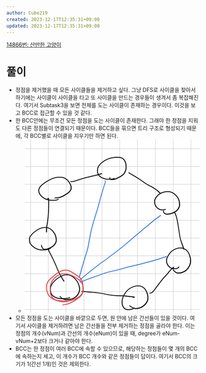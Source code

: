 ```yaml
---
author: Cube219
created: 2023-12-17T12:35:31+09:00
updated: 2023-12-17T12:35:31+09:00
---
```


[14866번: 산만한 고양이](https://www.acmicpc.net/problem/14866)

# 풀이

* 정점을 제거했을 때 모든 사이클들을 제거하고 싶다. 그냥 DFS로 사이클을 찾아서 하기에는 사이클이 사이클을 타고 또 사이클을 만드는 경우들이 생겨서 좀 복잡해진다. 여기서 Subtask3을 보면 전체를 도는 사이클이 존재하는 경우이다. 이것을 보고 BCC로 접근할 수 있을 것 같다.
* 한 BCC안에는 무조건 모든 정점을 도는 사이클이 존재한다. 그래야 한 정점을 지워도 다른 정점들이 연결되기 때문이다. BCC들을 묶으면 트리 구조로 형성되기 때문에, 각 BCC별로 사이클을 지우기만 하면 된다.
    * ![|300](attachments/FZyAHynagAEqiHT.jpeg)
* 모든 정점을 도는 사이클을 바깥으로 두면, 원 안에 남은 간선들이 있을 것이다. 여기서 사이클을 제거하려면 남은 간선들을 전부 제거하는 정점을 골라야 한다. 이는 정점의 개수(vNum)과 간선의 개수(eNum)이 있을 때, degree가 eNum-vNum+2보다 크거나 같아야 한다.
* BCC는 한 정점이 여러 BCC에 속할 수 있으므로, 해당하는 정점들이 몇 개의 BCC에 속하는지 세고, 이 개수가 BCC 개수와 같은 정점들이 답이다. 여기서 BCC의 크기가 1(간선 1개)인 것은 제외한다.
